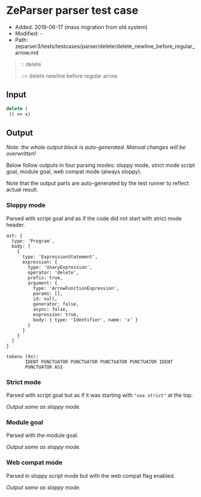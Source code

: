 # ZeParser parser test case

- Added: 2019-06-17 (mass migration from old system)
- Modified: -
- Path: zeparser3/tests/testcases/parser/delete/delete_newline_before_regular_arrow.md

> :: delete
>
> ::> delete newline before regular arrow

## Input

`````js
delete ( 
 () => x)
`````

## Output

_Note: the whole output block is auto-generated. Manual changes will be overwritten!_

Below follow outputs in four parsing modes: sloppy mode, strict mode script goal, module goal, web compat mode (always sloppy).

Note that the output parts are auto-generated by the test runner to reflect actual result.

### Sloppy mode

Parsed with script goal and as if the code did not start with strict mode header.

`````
ast: {
  type: 'Program',
  body: [
    {
      type: 'ExpressionStatement',
      expression: {
        type: 'UnaryExpression',
        operator: 'delete',
        prefix: true,
        argument: {
          type: 'ArrowFunctionExpression',
          params: [],
          id: null,
          generator: false,
          async: false,
          expression: true,
          body: { type: 'Identifier', name: 'x' }
        }
      }
    }
  ]
}

tokens (9x):
       IDENT PUNCTUATOR PUNCTUATOR PUNCTUATOR PUNCTUATOR IDENT
       PUNCTUATOR ASI
`````

### Strict mode

Parsed with script goal but as if it was starting with `"use strict"` at the top.

_Output same as sloppy mode._

### Module goal

Parsed with the module goal.

_Output same as sloppy mode._

### Web compat mode

Parsed in sloppy script mode but with the web compat flag enabled.

_Output same as sloppy mode._
